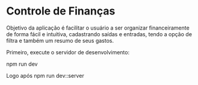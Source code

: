 # Controle de Finanças

Objetivo da aplicação é facilitar o usuário a ser organizar financeiramente de forma fácil e intuitiva, cadastrando saídas e entradas, tendo a opção de filtra e também um resumo de seus gastos.

Primeiro, execute o servidor de desenvolvimento:

npm run dev

Logo após npm run dev::server
